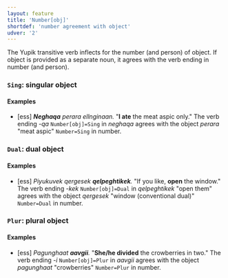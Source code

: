 ```yaml
---
layout: feature
title: 'Number[obj]'
shortdef: 'number agreement with object'
udver: '2'
---
```


The Yupik transitive verb inflects for the number (and person) of object. If object is provided as a separate noun, it agrees with the verb ending in number (and person).

### <a name="Sing">`Sing`</a>: singular object

#### Examples

* [ess] _<b>Neghaqa</b> perara ellnginaan._ "<b>I ate</b> the meat aspic only." The verb ending _-qa_ `Number[obj]=Sing` in _neghaqa_ agrees with the object _perara_ "meat aspic" `Number=Sing` in number.

### <a name="Dual">`Dual`</a>: dual object

#### Examples

* [ess] _Piyukuvek qergesek <b>qelpeghtikek</b>._ "If you like, <b>open</b> the window." The verb ending _-kek_ `Number[obj]=Dual` in _qelpeghtikek_ "open them" agrees with the object _qergesek_ "window (conventional dual)" `Number=Dual` in number.

### <a name="Plur">`Plur`</a>: plural object

#### Examples

* [ess] _Pagunghaat <b>aavgii</b>._ "<b>She/he divided</b> the crowberries in two." The verb ending _-i_ `Number[obj]=Plur` in _aavgii_ agrees with the object _pagunghaat_ "crowberries" `Number=Plur` in number.
<!-- Interlanguage links updated St lis 3 20:58:24 CET 2021 -->
